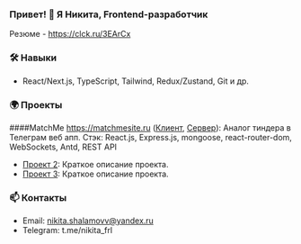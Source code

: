 ### Привет! 👋 Я Никита, Frontend-разработчик

Резюме - https://clck.ru/3EArCx

### 🛠️ Навыки
- React/Next.js, TypeScript, Tailwind, Redux/Zustand, Git и др.

### 🌍 Проекты
####MatchMe
https://matchmesite.ru ([Клиент](https://github.com/nikita-shalamov/tinder-client), [Сервер](https://github.com/nikita-shalamov/tinder-server)): Аналог тиндера в Телеграм веб апп. 
Стэк: React.js, Express.js, mongoose, react-router-dom, WebSockets, Antd, REST API
- [Проект 2](ссылка_на_проект_2): Краткое описание проекта.
- [Проект 3](ссылка_на_проект_3): Краткое описание проекта.

### 📫 Контакты
- Email: nikita.shalamovv@yandex.ru
- Telegram: t.me/nikita_frl


